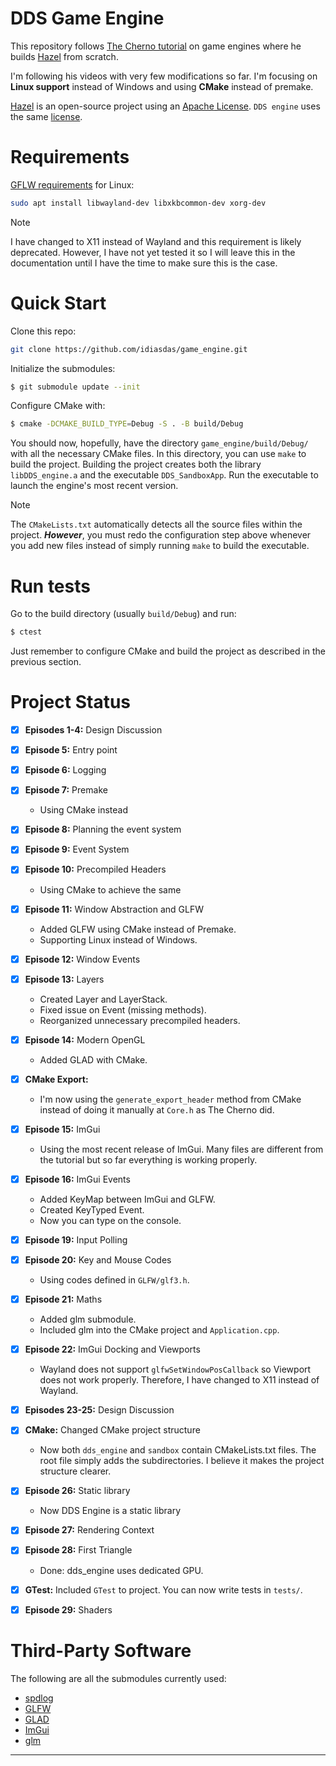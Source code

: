 <!-- ✅❌ -->
# DDS Game Engine

This repository follows [The Cherno tutorial](https://www.youtube.com/watch?v=JxIZbV_XjAs&list=PLlrATfBNZ98dC-V-N3m0Go4deliWHPFwT) on game engines where he builds [Hazel](https://github.com/TheCherno/Hazel) from scratch.

I'm following his videos with very few modifications so far. I'm focusing on **Linux support** instead of Windows and using **CMake** instead of premake.

[Hazel](https://github.com/TheCherno/Hazel) is an open-source project using an [Apache](https://github.com/TheCherno/Hazel/blob/master/LICENSE)[ License](https://github.com/TheCherno/Hazel/blob/master/LICENSE). `DDS engine` uses the same [license](./LICENSE).

# Requirements

[GFLW requirements](https://www.glfw.org/docs/latest/compile.html) for Linux:

```bash
sudo apt install libwayland-dev libxkbcommon-dev xorg-dev
```

> [!NOTE]
> I have changed to X11 instead of Wayland and this requirement is likely deprecated. However, I have not yet tested it so I will leave this in the documentation until I have the time to make sure this is the case.
# Quick Start

Clone this repo:

```bash
git clone https://github.com/idiasdas/game_engine.git
```

Initialize the submodules:

```bash
$ git submodule update --init
```

Configure CMake with:

```bash
$ cmake -DCMAKE_BUILD_TYPE=Debug -S . -B build/Debug
```

You should now, hopefully, have the directory `game_engine/build/Debug/` with all the necessary CMake files. In this directory, you can use `make` to build the project. Building the project creates both the library `libDDS_engine.a` and the executable `DDS_SandboxApp`. Run the executable to launch the engine's most recent version.

> [!NOTE]
> The `CMakeLists.txt` automatically detects all the source files within the project. ***However***, you must redo the configuration step above whenever you add new files instead of simply running `make` to build the executable.

# Run tests

Go to the build directory (usually `build/Debug`) and run:

```bash
$ ctest
```
Just remember to configure CMake and build the project as described in the previous section.

# Project Status

- [x] **Episodes 1-4:** Design Discussion
- [x] **Episode 5:** Entry point
- [x] **Episode 6:** Logging
- [x] **Episode 7:** Premake
    - Using CMake instead
- [x] **Episode 8:** Planning the event system
- [x] **Episode 9:** Event System
- [x] **Episode 10:** Precompiled Headers
    - Using CMake to achieve the same
- [x] **Episode 11:** Window Abstraction and GLFW
    - Added GLFW using CMake instead of Premake.
    - Supporting Linux instead of Windows.
- [x] **Episode 12:** Window Events
- [x] **Episode 13:** Layers
    - Created Layer and LayerStack.
    - Fixed issue on Event (missing methods).
    - Reorganized unnecessary precompiled headers.
- [x] **Episode 14:** Modern OpenGL
    - Added GLAD with CMake.
- [x] **CMake Export:**
    - I'm now using the `generate_export_header` method from CMake instead of doing it manually at `Core.h` as The Cherno did.
- [x] **Episode 15:** ImGui
    - Using the most recent release of ImGui. Many files are different from the tutorial but so far everything is working properly.
- [x] **Episode 16:** ImGui Events
    - Added KeyMap between ImGui and GLFW.
    - Created KeyTyped Event.
    - Now you can type on the console.
- [x] **Episode 19:** Input Polling
- [x] **Episode 20:** Key and Mouse Codes
    - Using codes defined in `GLFW/glf3.h`.
- [x] **Episode 21:** Maths
    - Added glm submodule.
    - Included glm into the CMake project and `Application.cpp`.
- [x] **Episode 22:** ImGui Docking and Viewports
    - Wayland does not support `glfwSetWindowPosCallback` so Viewport does not work properly. Therefore, I have changed to X11 instead of Wayland.
- [x] **Episodes 23-25:** Design Discussion
- [x] **CMake:** Changed CMake project structure
    - Now both `dds_engine` and `sandbox` contain CMakeLists.txt files. The root file simply adds the subdirectories. I believe it makes the project structure clearer.
- [x] **Episode 26:** Static library
    - Now DDS Engine is a static library
- [x] **Episode 27:** Rendering Context
- [x] **Episode 28:** First Triangle
    - Done: dds_engine uses dedicated GPU.
- [x] **GTest:** Included `GTest` to project. You can now write tests in `tests/`.
- [x] **Episode 29:** Shaders


# Third-Party Software

The following are all the submodules currently used:

- [spdlog](https://github.com/gabime/spdlog)
- [GLFW](https://github.com/glfw/glfw)
- [GLAD](https://glad.dav1d.de/)
- [ImGui](https://github.com/ocornut/imgui)
- [glm](https://github.com/g-truc/glm)
---
